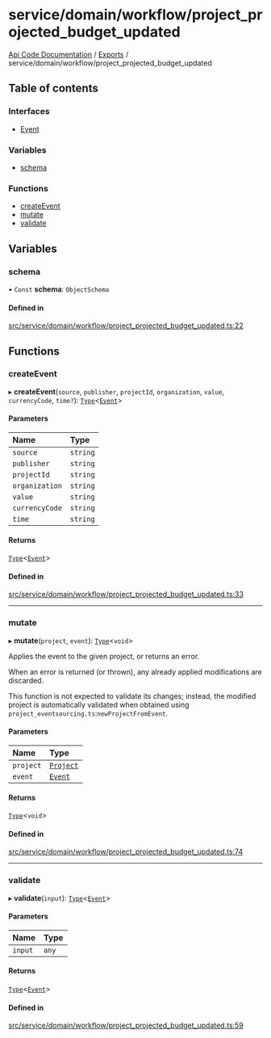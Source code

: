# service/domain/workflow/project\_projected\_budget\_updated
 
[Api Code Documentation](../README.md) / [Exports](../modules.md) / service/domain/workflow/project\_projected\_budget\_updated

## Table of contents

### Interfaces

- [Event](../interfaces/service_domain_workflow_project_projected_budget_updated.Event.md)

### Variables

- [schema](service_domain_workflow_project_projected_budget_updated.md#schema)

### Functions

- [createEvent](service_domain_workflow_project_projected_budget_updated.md#createevent)
- [mutate](service_domain_workflow_project_projected_budget_updated.md#mutate)
- [validate](service_domain_workflow_project_projected_budget_updated.md#validate)

## Variables

### schema

• `Const` **schema**: `ObjectSchema`

#### Defined in

[src/service/domain/workflow/project_projected_budget_updated.ts:22](https://github.com/openkfw/TruBudget/blob/f6ee764/api/src/service/domain/workflow/project_projected_budget_updated.ts#L22)

## Functions

### createEvent

▸ **createEvent**(`source`, `publisher`, `projectId`, `organization`, `value`, `currencyCode`, `time?`): [`Type`](result.md#type)<[`Event`](../interfaces/service_domain_workflow_project_projected_budget_updated.Event.md)\>

#### Parameters

| Name | Type |
| :------ | :------ |
| `source` | `string` |
| `publisher` | `string` |
| `projectId` | `string` |
| `organization` | `string` |
| `value` | `string` |
| `currencyCode` | `string` |
| `time` | `string` |

#### Returns

[`Type`](result.md#type)<[`Event`](../interfaces/service_domain_workflow_project_projected_budget_updated.Event.md)\>

#### Defined in

[src/service/domain/workflow/project_projected_budget_updated.ts:33](https://github.com/openkfw/TruBudget/blob/f6ee764/api/src/service/domain/workflow/project_projected_budget_updated.ts#L33)

___

### mutate

▸ **mutate**(`project`, `event`): [`Type`](result.md#type)<`void`\>

Applies the event to the given project, or returns an error.

When an error is returned (or thrown), any already applied modifications are
discarded.

This function is not expected to validate its changes; instead, the modified project
is automatically validated when obtained using
`project_eventsourcing.ts`:`newProjectFromEvent`.

#### Parameters

| Name | Type |
| :------ | :------ |
| `project` | [`Project`](../interfaces/service_domain_workflow_project.Project.md) |
| `event` | [`Event`](../interfaces/service_domain_workflow_project_projected_budget_updated.Event.md) |

#### Returns

[`Type`](result.md#type)<`void`\>

#### Defined in

[src/service/domain/workflow/project_projected_budget_updated.ts:74](https://github.com/openkfw/TruBudget/blob/f6ee764/api/src/service/domain/workflow/project_projected_budget_updated.ts#L74)

___

### validate

▸ **validate**(`input`): [`Type`](result.md#type)<[`Event`](../interfaces/service_domain_workflow_project_projected_budget_updated.Event.md)\>

#### Parameters

| Name | Type |
| :------ | :------ |
| `input` | `any` |

#### Returns

[`Type`](result.md#type)<[`Event`](../interfaces/service_domain_workflow_project_projected_budget_updated.Event.md)\>

#### Defined in

[src/service/domain/workflow/project_projected_budget_updated.ts:59](https://github.com/openkfw/TruBudget/blob/f6ee764/api/src/service/domain/workflow/project_projected_budget_updated.ts#L59)
